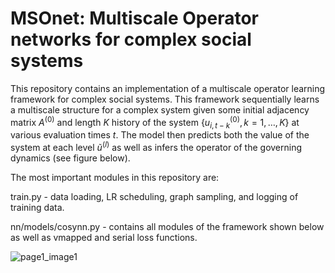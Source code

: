 # MSOnet: Multiscale Operator networks for complex social systems

This repository contains an implementation of a multiscale operator learning framework for complex social systems. This framework sequentially learns a multiscale structure for a complex system given some initial adjacency matrix $A^{(0)}$ and length $K$ history of the system $`\{u_{i,t-k}^{(0)}, k=1,\ldots,K \}`$  at various evaluation times $t$. The model then predicts both the value of the system at each level $\tilde{u}^{(l)}$ as well as infers the operator of the governing dynamics (see figure below).

The most important modules in this repository are:

train.py - data loading, LR scheduling, graph sampling, and logging of training data.


nn/models/cosynn.py - contains all modules of the framework shown below as well as vmapped and serial loss functions.

![page1_image1](https://github.com/nngabe/msonet/assets/50005216/a947fa80-9a06-4818-8012-49a4186d2622)
